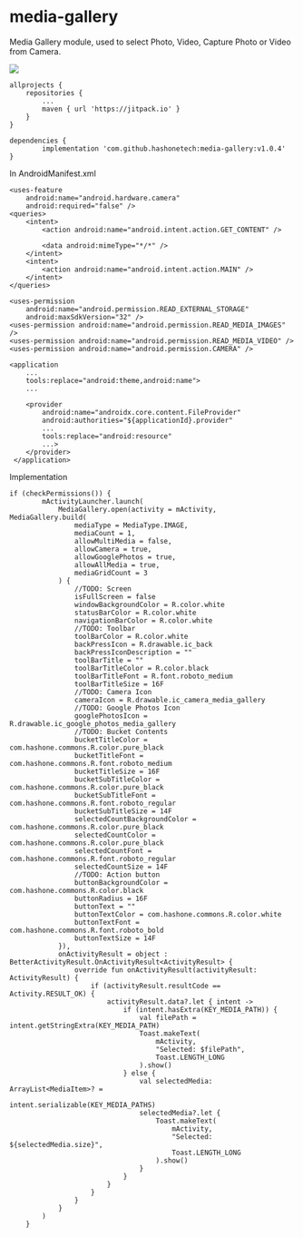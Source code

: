 # media-gallery
Media Gallery module, used to select Photo, Video, Capture Photo or Video from Camera.

[![](https://jitpack.io/v/hashonetech/media-gallery.svg)](https://jitpack.io/#hashonetech/media-gallery)

	allprojects {
		repositories {
			...
			maven { url 'https://jitpack.io' }
		}
	}
  
	dependencies {
	        implementation 'com.github.hashonetech:media-gallery:v1.0.4'
	}

In AndroidManifest.xml

    <uses-feature
        android:name="android.hardware.camera"
        android:required="false" />
    <queries>
        <intent>
            <action android:name="android.intent.action.GET_CONTENT" />

            <data android:mimeType="*/*" />
        </intent>
        <intent>
            <action android:name="android.intent.action.MAIN" />
        </intent>
    </queries>

    <uses-permission
        android:name="android.permission.READ_EXTERNAL_STORAGE"
        android:maxSdkVersion="32" />
    <uses-permission android:name="android.permission.READ_MEDIA_IMAGES" />
    <uses-permission android:name="android.permission.READ_MEDIA_VIDEO" />
    <uses-permission android:name="android.permission.CAMERA" />

	<application
		...
		tools:replace="android:theme,android:name">
		...

		<provider
		    android:name="androidx.core.content.FileProvider"
		    android:authorities="${applicationId}.provider"
		    ...
		    tools:replace="android:resource"
		    ...>
		</provider>
	 </application>
	 
 Implementation

	if (checkPermissions()) {
            mActivityLauncher.launch(
                MediaGallery.open(activity = mActivity, MediaGallery.build(
                    mediaType = MediaType.IMAGE,
                    mediaCount = 1,
                    allowMultiMedia = false,
                    allowCamera = true,
                    allowGooglePhotos = true,
                    allowAllMedia = true,
                    mediaGridCount = 3
                ) {
                    //TODO: Screen
                    isFullScreen = false
                    windowBackgroundColor = R.color.white
                    statusBarColor = R.color.white
                    navigationBarColor = R.color.white
                    //TODO: Toolbar
                    toolBarColor = R.color.white
                    backPressIcon = R.drawable.ic_back
                    backPressIconDescription = ""
                    toolBarTitle = ""
                    toolBarTitleColor = R.color.black
                    toolBarTitleFont = R.font.roboto_medium
                    toolBarTitleSize = 16F
                    //TODO: Camera Icon
                    cameraIcon = R.drawable.ic_camera_media_gallery
                    //TODO: Google Photos Icon
                    googlePhotosIcon = R.drawable.ic_google_photos_media_gallery
                    //TODO: Bucket Contents
                    bucketTitleColor = com.hashone.commons.R.color.pure_black
                    bucketTitleFont = com.hashone.commons.R.font.roboto_medium
                    bucketTitleSize = 16F
                    bucketSubTitleColor = com.hashone.commons.R.color.pure_black
                    bucketSubTitleFont = com.hashone.commons.R.font.roboto_regular
                    bucketSubTitleSize = 14F
                    selectedCountBackgroundColor = com.hashone.commons.R.color.pure_black
                    selectedCountColor = com.hashone.commons.R.color.pure_black
                    selectedCountFont = com.hashone.commons.R.font.roboto_regular
                    selectedCountSize = 14F
                    //TODO: Action button
                    buttonBackgroundColor = com.hashone.commons.R.color.black
                    buttonRadius = 16F
                    buttonText = ""
                    buttonTextColor = com.hashone.commons.R.color.white
                    buttonTextFont = com.hashone.commons.R.font.roboto_bold
                    buttonTextSize = 14F
                }),
                onActivityResult = object : BetterActivityResult.OnActivityResult<ActivityResult> {
                    override fun onActivityResult(activityResult: ActivityResult) {
                        if (activityResult.resultCode == Activity.RESULT_OK) {
                            activityResult.data?.let { intent ->
                                if (intent.hasExtra(KEY_MEDIA_PATH)) {
                                    val filePath = intent.getStringExtra(KEY_MEDIA_PATH)
                                    Toast.makeText(
                                        mActivity,
                                        "Selected: $filePath",
                                        Toast.LENGTH_LONG
                                    ).show()
                                } else {
                                    val selectedMedia: ArrayList<MediaItem>? =
                                        intent.serializable(KEY_MEDIA_PATHS)
                                    selectedMedia?.let {
                                        Toast.makeText(
                                            mActivity,
                                            "Selected: ${selectedMedia.size}",
                                            Toast.LENGTH_LONG
                                        ).show()
                                    }
                                }
                            }
                        }
                    }
                }
            )
        }
